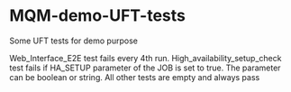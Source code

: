 # MQM-demo-UFT-tests
Some UFT tests for demo purpose

Web_Interface_E2E test fails every 4th run.
High_availability_setup_check test fails if HA_SETUP parameter of the JOB is set to true. The parameter can be boolean or string.
All other tests are empty and always pass